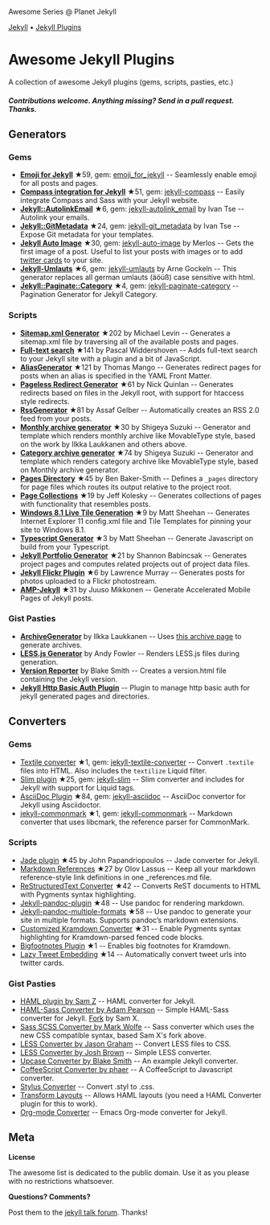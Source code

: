 Awesome Series @ Planet Jekyll

[Jekyll](https://github.com/planetjekyll/awesome-jekyll) • 
[Jekyll Plugins](https://github.com/planetjekyll/awesome-jekyll-plugins)


# Awesome Jekyll Plugins

A collection of awesome Jekyll plugins (gems, scripts, pasties, etc.)


#### _Contributions welcome. Anything missing? Send in a pull request. Thanks._


## Generators

### Gems

- [**Emoji for Jekyll**](https://github.com/yihangho/emoji-for-jekyll) ★59, gem: [emoji_for_jekyll](https://rubygems.org/gems/emoji_for_jekyll) -- Seamlessly enable emoji for all posts and pages.
- [**Compass integration for Jekyll**](https://github.com/mscharley/jekyll-compass) ★51, gem: [jekyll-compass](https://rubygems.org/gems/jekyll-compass) -- Easily integrate Compass and Sass with your Jekyll website.
- [**Jekyll::AutolinkEmail**](https://github.com/ivantsepp/jekyll-autolink_email) ★6, gem: [jekyll-autolink_email](https://rubygems.org/gems/jekyll-autolink_email) by Ivan Tse -- Autolink your emails.
- [**Jekyll::GitMetadata**](https://github.com/ivantsepp/jekyll-git_metadata) ★24, gem: [jekyll-git_metadata](https://rubygems.org/gems/jekyll-git_metadata)  by Ivan Tse -- Expose Git metadata for your templates.
- [**Jekyll Auto Image**](https://github.com/merlos/jekyll-auto-image) ★30, gem: [jekyll-auto-image](https://rubygems.org/gems/jekyll-auto-image)  by Merlos -- Gets the first image of a post. Useful to list your posts with images or to add [twitter cards](https://dev.twitter.com/cards/overview) to your site.
- [**Jekyll-Umlauts**](https://github.com/webchef/jekyll-umlauts) ★6, gem: [jekyll-umlauts](https://rubygems.org/gems/jekyll-umlauts)  by Arne Gockeln -- This generator replaces all german umlauts (äöüß) case sensitive with html.
- [**Jekyll::Paginate::Category**](https://github.com/midnightSuyama/jekyll-paginate-category) ★4, gem: [jekyll-paginate-category](https://rubygems.org/gems/jekyll-paginate-category) -- Pagination Generator for Jekyll Category.


### Scripts

- [**Sitemap.xml Generator**](https://github.com/kinnetica/jekyll-plugins) ★202 by Michael Levin -- Generates a sitemap.xml file by traversing all of the available posts and pages.
- [**Full-text search**](https://github.com/PascalW/jekyll_indextank) ★141 by Pascal Widdershoven -- Adds full-text search to your Jekyll site with a plugin and a bit of JavaScript.
- [**AliasGenerator**](https://github.com/tsmango/jekyll_alias_generator) ★121 by Thomas Mango -- Generates redirect pages for posts when an alias is specified in the YAML Front Matter.
- [**Pageless Redirect Generator**](https://github.com/nquinlan/jekyll-pageless-redirects) ★61 by Nick Quinlan -- Generates redirects based on files in the Jekyll root, with support for htaccess style redirects.
- [**RssGenerator**](https://github.com/agelber/jekyll-rss) ★81 by Assaf Gelber -- Automatically creates an RSS 2.0 feed from your posts.
- [**Monthly archive generator**](https://github.com/shigeya/jekyll-monthly-archive-plugin) ★30 by Shigeya Suzuki -- Generator and template which renders monthly archive like MovableType style, based on the work by Ilkka Laukkanen and others above.
- [**Category archive generator**](https://github.com/shigeya/jekyll-category-archive-plugin) ★74 by Shigeya Suzuki -- Generator and template which renders category archive like MovableType style, based on Monthly archive generator.
- [**Pages Directory**](https://github.com/bbakersmith/jekyll-pages-directory) ★45 by Ben Baker-Smith -- Defines a `_pages` directory for page files which routes its output relative to the project root.
- [**Page Collections**](https://github.com/jeffkole/jekyll-page-collections) ★19 by Jeff Kolesky -- Generates collections of pages with functionality that resembles posts.
- [**Windows 8.1 Live Tile Generation**](https://github.com/sheehamj13/jekyll-live-tiles) ★9 by Matt Sheehan -- Generates Internet Explorer 11 config.xml file and Tile Templates for pinning your site to Windows 8.1.
- [**Typescript Generator**](https://github.com/sheehamj13/jekyll_ts) ★3 by Matt Sheehan -- Generate Javascript on build from your Typescript.
- [**Jekyll Portfolio Generator**](https://github.com/codeinpink/jekyll-portfolio-generator) ★21 by Shannon Babincsak -- Generates project pages and computes related projects out of project data files.
- [**Jekyll Flickr Plugin**](https://github.com/lawmurray/indii-jekyll-flickr) ★6 by Lawrence Murray -- Generates posts for photos uploaded to a Flickr photostream.
- [**AMP-Jekyll**](https://github.com/juusaw/amp-jekyll) ★31 by Juuso Mikkonen -- Generate Accelerated Mobile Pages of Jekyll posts.


### Gist Pasties

- [**ArchiveGenerator**](https://gist.github.com/707909) by Ilkka Laukkanen -- Uses [this archive page](https://gist.github.com/707020) to generate archives.
- [**LESS.js Generator**](https://gist.github.com/642739) by Andy Fowler -- Renders LESS.js files during generation.
- [**Version Reporter**](https://gist.github.com/449491) by Blake Smith -- Creates a version.html file containing the Jekyll version.
- [**Jekyll Http Basic Auth Plugin**](https://gist.github.com/snrbrnjna/422a4b7e017192c284b3) -- Plugin to manage http basic auth for jekyll generated pages and directories.

## Converters


### Gems

- [Textile converter](https://github.com/jekyll/jekyll-textile-converter) ★1, gem: [jekyll-textile-converter](https://rubygems.org/gems/jekyll-textile-converter) -- Convert `.textile` files into HTML. Also includes the `textilize` Liquid filter.
- [Slim plugin](https://github.com/slim-template/jekyll-slim) ★25, gem: [jekyll-slim](https://rubygems.org/gems/jekyll-slim) -- Slim converter and includes for Jekyll with support for Liquid tags.
- [AsciiDoc Plugin](https://github.com/asciidoctor/jekyll-asciidoc) ★84, gem: [jekyll-asciidoc](https://rubygems.org/gems/jekyll-asciidoc) -- AsciiDoc convertor for Jekyll using Asciidoctor.
- [jekyll-commonmark](https://github.com/pathawks/jekyll-commonmark) ★1, gem: [jekyll-commonmark](https://rubygems.org/gems/jekyll-commonmark) -- Markdown converter that uses libcmark, the reference parser for CommonMark.


### Scripts

- [Jade plugin](https://github.com/snappylabs/jade-jekyll-plugin) ★45 by John Papandriopoulos -- Jade converter for Jekyll.
- [Markdown References](https://github.com/olov/jekyll-references) ★27 by Olov Lassus -- Keep all your markdown reference-style link definitions in one \_references.md file.
- [ReStructuredText Converter](https://github.com/xdissent/jekyll-rst) ★42 -- Converts ReST documents to HTML with Pygments syntax highlighting.
- [Jekyll-pandoc-plugin](https://github.com/dsanson/jekyll-pandoc-plugin) ★48 -- Use pandoc for rendering markdown.
- [Jekyll-pandoc-multiple-formats](https://github.com/fauno/jekyll-pandoc-multiple-formats) ★58 -- Use pandoc to generate your site in multiple formats. Supports pandoc’s markdown extensions.
- [Customized Kramdown Converter](https://github.com/mvdbos/kramdown-with-pygments) ★31 -- Enable Pygments syntax highlighting for Kramdown-parsed fenced code blocks.
- [Bigfootnotes Plugin](https://github.com/TheFox/jekyll-bigfootnotes) ★1 -- Enables big footnotes for Kramdown.
- [Lazy Tweet Embedding](https://github.com/takuti/jekyll-lazy-tweet-embedding) ★14 -- Automatically convert tweet urls into twitter cards.


### Gist Pasties

- [HAML plugin by Sam Z](https://gist.github.com/517556) -- HAML converter for Jekyll.
- [HAML-Sass Converter by Adam Pearson](https://gist.github.com/481456) -- Simple HAML-Sass converter for Jekyll. [Fork](https://gist.github.com/528642) by Sam X.
- [Sass SCSS Converter by Mark Wolfe](https://gist.github.com/960150) -- Sass converter which uses the new CSS compatible syntax, based Sam X's fork above.
- [LESS Converter by Jason Graham](https://gist.github.com/639920) -- Convert LESS files to CSS.
- [LESS Converter by Josh Brown](https://gist.github.com/760265) -- Simple LESS converter.
- [Upcase Converter by Blake Smith](https://gist.github.com/449463) -- An example Jekyll converter.
- [CoffeeScript Converter by phaer](https://gist.github.com/959938) -- A CoffeeScript to Javascript converter.
- [Stylus Converter](https://gist.github.com/988201) -- Convert .styl to .css.
- [Transform Layouts](https://gist.github.com/1472645) -- Allows HAML layouts (you need a HAML Converter plugin for this to work).
- [Org-mode Converter](https://gist.github.com/abhiyerra/7377603) -- Emacs Org-mode converter for Jekyll.





## Meta

**License**

The awesome list is dedicated to the public domain. Use it as you please with no restrictions whatsoever.

**Questions? Comments?**

Post them to the [jekyll talk forum](http://talk.jekyllrb.com). Thanks!
